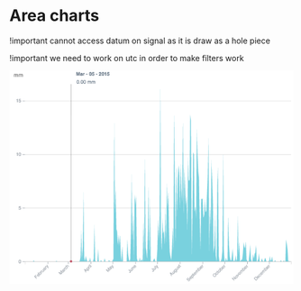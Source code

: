 # Area charts
!important cannot access datum on signal as it is draw as a hole piece

!important we need to work on utc in order to make filters work

![example](/area-graph/area-graph-rule-tooltip/example.png?raw=true "test2")